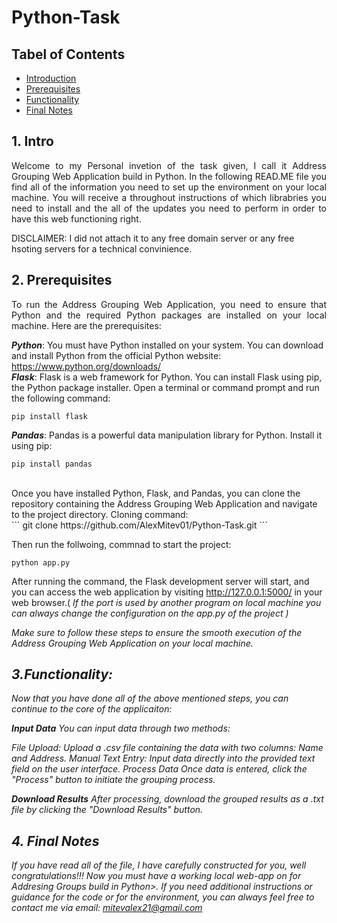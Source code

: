 # Python-Task

## Tabel of Contents
- [Introduction](#intro)
- [Prerequisites](#prerequisites)
- [Functionality](#functionality)
- [Final Notes](#final-notes)

## 1. Intro

<p align="justify">
Welcome to my Personal invetion of the task given, I call it Address Grouping Web Application build in Python. 
In the following READ.ME file you find all of the information you need to set up the environment on your local machine. 
You will receive a throughout instructions of which librabries you need to install and the all of the updates you need to perform in order to have this web functioning right. 

<div>DISCLAIMER:
I did not attach it to any free domain server or any free hsoting servers for a technical convinience.
</div>

## 2. Prerequisites
<p align="justify">
To run the Address Grouping Web Application, you need to ensure that Python and the required Python packages are installed on your local machine. Here are the prerequisites:

***Python***: You must have Python installed on your system. You can download and install Python from the official Python website: https://www.python.org/downloads/
<br>
***Flask***: Flask is a web framework for Python. You can install Flask using pip, the Python package installer. Open a terminal or command prompt and run the following command:
<br>
```
pip install flask
```

***Pandas***: Pandas is a powerful data manipulation library for Python. Install it using pip:
<br>
```
pip install pandas
```
<br>
Once you have installed Python, Flask, and Pandas, you can clone the repository containing the Address Grouping Web Application and navigate to the project directory. Cloning command: 

<br>
```
git clone https://github.com/AlexMitev01/Python-Task.git
```

Then run the follwoing, commnad to start the project: 
<br>
```
python app.py
```

After running the command, the Flask development server will start, and you can access the web application by visiting http://127.0.0.1:5000/ in your web browser.(
<i> If the port is used by another program on local machine you can always change the configuration on the app.py of the project <i> )


Make sure to follow these steps to ensure the smooth execution of the Address Grouping Web Application on your local machine.

## 3.Functionality:

Now that you have done all of the above mentioned steps, you can continue to the core of the applicaiton:

**Input Data**
You can input data through two methods:

File Upload: Upload a .csv file containing the data with two columns: Name and Address.
Manual Text Entry: Input data directly into the provided text field on the user interface.
Process Data
Once data is entered, click the "Process" button to initiate the grouping process.

**Download Results**
After processing, download the grouped results as a .txt file by clicking the "Download Results" button.

## 4. Final Notes

If you have read all of the file, I have carefully constructed for you, well congratulations!!! Now you must have a working local web-app on for Addresing Groups build in Python>. 
If you need additional instructions or guidance  for the code or for the environment, you can always feel free to contact me via email: mitevalex21@gmail.com



